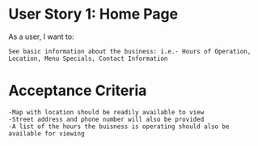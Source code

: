 # User Story 1: Home Page

As a user, I want to:

    See basic information about the business: i.e.- Hours of Operation, Location, Menu Specials, Contact Information

# Acceptance Criteria

    -Map with location should be readily available to view
    -Street address and phone number will also be provided
    -A list of the hours the buisness is operating should also be available for viewing